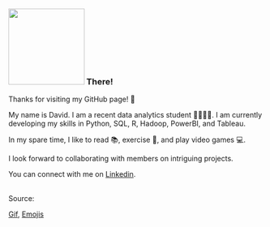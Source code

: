 ### <img src = "https://media.giphy.com/media/UqGhQEXe4J4ghTTCEi/giphy.gif" width="150x"> There! 

Thanks for visiting my GitHub page! :adult:

My name is David. I am a recent data analytics student :man_student::canada:. I am currently developing my skills in Python, SQL, R, Hadoop, PowerBI, and Tableau.<br/>

In my spare time, I like to read :books:, exercise :running:, and play video games :computer:.

I look forward to collaborating with members on intriguing projects.

You can connect with me on  [Linkedin](linkedin.com/in/davidlamcanada).

<br/>
Source:

[Gif](https://media.giphy.com/media/UqGhQEXe4J4ghTTCEi/giphy.gif), [Emojis](https://github.com/ikatyang/emoji-cheat-sheet)
<!--


<!--
**davidlamcanada/davidlamcanada** is a ✨ _special_ ✨ repository because its `README.md` (this file) appears on your GitHub profile.

Here are some ideas to get you started:

- 🔭 I’m currently working on ...
- 🌱 I’m currently learning ...
- 👯 I’m looking to collaborate on ...
- 🤔 I’m looking for help with ...
- 💬 Ask me about ...
- 📫 How to reach me: ...
- 😄 Pronouns: ...
- ⚡ Fun fact: ...
-->
